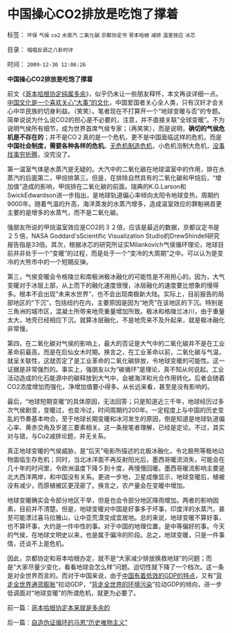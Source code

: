 # 中国操心CO2排放是吃饱了撑着

标签： `环保` `气侯` `co2` `水蒸汽` `二氧化碳` `京都协定书` `哥本哈根` `减排` `温室效应` `冰芯` 

目录： `唱唱反调之八卦时评`

时间： `2009-12-30 12:06:26`

**中国操心CO2排放是吃饱了撑着**

前文《[哥本哈根协定纯属多余](../../../2009/12/29/哥本哈根协定本来就是多余的.md)》，似乎仍未让一些朋友释怀，本文再谈详细一点。[中国文化是一个喜欢关心“大事”的文化](../../../2009/8/23/为什么“世风日下，人心不古”？.md)，中国爱国者关心全人类，只有汉奸才会关心中华民族的切身利益。（笑笑）。笔者现在不打算开一个“地球变暖与否”的专题。简单说说为什么说CO2的担心是不必要的，注意，并不直接关联“全球变暖”。不为说明气侯所有细节，成为世界首席气侯专家；（再笑笑），而是说明，**确切的气侯危机是不存在的**；并不是CO２真的是一个危机，更不是中国面临这样的危机，而是**中国社会制度，需要各种各样的危机**。[无危机制造危机](../../../2009/9/30/永久性的全国全民总动员.md)，小危机泡制大危机，[没事找事穷折腾](../../../2009/11/26/没事找事穷折腾.md)，没完没了。

第一温室气体是水蒸汽是无疑的。大汽中的二氧化碳在地球温室中的作用，排在水蒸汽的后面第二，甲烷排第三。但是，在排除自然具有的二氧化碳和甲烷后，“增加值”造成的影响，甲烷排在二氧化碳的前面。瑞典的K.G.Larson和SwickEdwardson进一步指出，是地球轨道偏心率倾向太阳令地球变热，周期约9000年。随着气温的升高，海洋蒸发的水蒸汽增多，造成温室效应的罪魁祸首更主要的是增多的水蒸气，而不是二氧化碳。

强朋友所说的甲烷温室效应是CO2的３２倍，应该是最近的数据，京都议定书是２５倍，NASA Goddard'sScientific Visualization Studio的DrewShindell研究报告指是33倍。其次，根据冰芯的研究所证实Milankovich气侯循环理论，地球目前并非处于一个“变暖”的过程，而是处于一个“变冷的大周期”之中。可以认为是变冷的大熊市中的一个短期反弹。

第三，气侯变暖会令格陵兰和南极洲极冰融化的可能性是不用担心的。因为，大气变暖对于冰层上部，从上而下的融化速度很慢，冰层融化的速度要比想象的慢得多。根本不会出现“未来水世界”，也不会出现南极新大陆。实际上，目前报告的局部地区的“下沉”，包括纽约在内，主要原因是因为“地壳”在该地区的下沉。特别是三角洲的城市区，混凝土所带来地壳重量增加所致。极冰和格陵兰冰川，由于重量太大，地壳已经相应下沉。就算冰层融化，不是地壳来不及升起来，就是极冰融化非常慢。

第四，在二氧化碳对气侯的影响上，最大的否证是大气中的二氧化碳并不是在工业革命前最高，而是在后仙女木时期。换言之，在工业革命以前，二氧化碳与气温，就呈关联性，这就否定了是工业革命的二氧化碳排放，令地球变暖的可能性。这一证据是非常强烈的。事实上，强朋友以为“碳循环”是理论，真不知从何说起。工业活动造成的化石能源中的碳释放到大气中，会被海洋和光合作用转化。后者会随着CO2浓度增加而强化，净增加值要小得多。从长远来看，甚至是没有影响的。

最后，“地球短期变暖”的具体原因，无法回答；只是知道近三千年，地球经历过多次气侯剧变，变暖过，也变冷过，时间周期约200年。一定程度上与中国的历史变乱的节奏基本吻合。至于地球长期变暖和冰河发生的原因，倒是知道是地球轨道偏心率、黄赤交角及岁差三要素相关。这一条按笔者理解，已经是定论。不过，其实对与错，与Co2减排论题，并无关系。

真正地球变暖的气侯威胁，是“后天”电影所描述的北极冰融化，令北极熊等极地动物面临生存危机；同时，当北冰洋面不再反射阳光后，墨西哥暖流消失，可能会在几十年的时间里，令欧洲温度下降５到十度，再慢慢回暖。墨西哥暖流影响主要是北大西洋两岸，和中国没有关系。更进一步地，卫星成像显示，地球变暖后，植被没有减少，而原植被区更茂密了。换言之，农产量会在变暖中增加。

地球变暖确实会令部分地区干旱，但是也会令部分地区降雨增加。两者的影响因素，目前并不清楚。但是，地球变暖对中国是好事多于坏事，印度洋的水蒸汽，甚至可能漂过喜马拉雅山，让中亚荒漠变成宜居地。总的来说，地球变暖不算好事，也不算坏事，大约是一件中性的事。对于中国的地理位置，是中等偏好的事。今天的气侯，在地球文明史以来，也是属于偏冷的阶段。总之，地球变暖，只是一件事情，还谈不上是危机。

因此，京都协定和哥本哈根办定，就不是“大家减少排放换救地球”的问题；而是“大家尽量少变化，看看地球会怎么样”问题。迫切性就下降了一个档次。这一条是对全世界而言的。而对于中国来说，由于[中国有着低效的GDP的特点](../../../2009/12/28/追赶美国，或让中国越来越落后.md)，又有“[背走全世界通货膨胀](../../../2007/11/26/中国以超出历史所有战争损失的代价背走了世界通胀.md)”拉动GDP，“[背走全世界的环境污染](../../../2009/12/29/哥本哈根协定本来就是多余的.md)”拉动GDP的倾向，进一步低调面对“地球变暖”的所谓危机，就更为必要了。



前一篇：[哥本哈根协定本来就是多余的](../../../2009/12/29/哥本哈根协定本来就是多余的.md)

后一篇：[自造伪证循环的马恩“历史唯物主义”](../../../2009/12/30/自造伪证循环的马恩“历史唯物主义”.md)